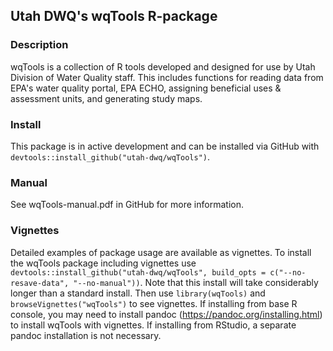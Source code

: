 ## Utah DWQ's wqTools R-package

### Description
wqTools is a collection of R tools developed and designed for use by Utah Division of Water Quality staff.
This includes functions for reading data from EPA's water quality portal, EPA ECHO, assigning beneficial uses & assessment units, and generating study maps.

### Install
This package is in active development and can be installed via GitHub with `devtools::install_github("utah-dwq/wqTools")`.

### Manual
See wqTools-manual.pdf in GitHub for more information.

### Vignettes
Detailed examples of package usage are available as vignettes. To install the wqTools package including vignettes use `devtools::install_github("utah-dwq/wqTools", build_opts = c("--no-resave-data", "--no-manual"))`.
Note that this install will take considerably longer than a standard install.
Then use `library(wqTools)` and `browseVignettes("wqTools")` to see vignettes. If installing from base R console, you may need to install pandoc (https://pandoc.org/installing.html) to install wqTools with vignettes. If installing from RStudio, a separate pandoc installation is not necessary.
